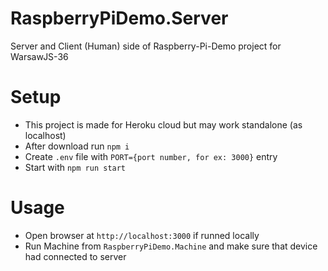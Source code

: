 # RaspberryPiDemo.Server
Server and Client (Human) side of Raspberry-Pi-Demo project for WarsawJS-36

# Setup
- This project is made for Heroku cloud but may work standalone (as localhost)
- After download run `npm i`
- Create `.env` file with `PORT={port number, for ex: 3000}` entry
- Start with `npm run start`

# Usage
- Open browser at `http://localhost:3000` if runned locally
- Run Machine from `RaspberryPiDemo.Machine` and make sure that device had connected to server
